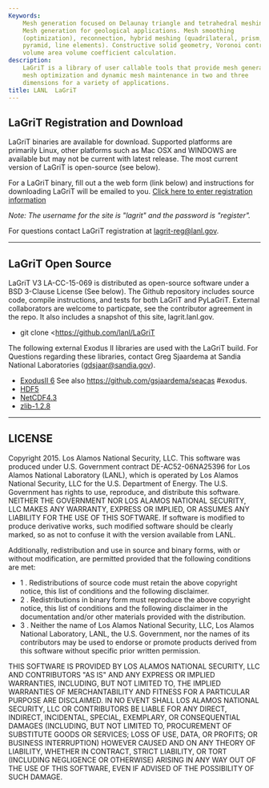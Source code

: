 ```yaml
---
Keywords: 
    Mesh generation focused on Delaunay triangle and tetrahedral meshing.
    Mesh generation for geological applications. Mesh smoothing
    (optimization), reconnection, hybrid meshing (quadrilateral, prism,
    pyramid, line elements). Constructive solid geometry, Voronoi control
    volume area volume coefficient calculation.
description: 
    LaGriT is a library of user callable tools that provide mesh generation,
    mesh optimization and dynamic mesh maintenance in two and three
    dimensions for a variety of applications.
title: LANL  LaGriT 
---
```




 
LaGriT Registration and Download
--------------------------------

LaGriT binaries are available for download. Supported platforms are
primarily Linux, other platforms such as Mac OSX and WINDOWS are
available but may not be current with latest release. The most current
version of LaGriT is open-source (see below).

For a LaGriT binary, fill out a the web form (link below) and
instructions for downloading LaGriT will be emailed to you.
[Click here to enter registration information](https://lagrit.lanl.gov/reg/form.php)

*Note: The username for the site is "lagrit" and the password is
"register".*

For questions contact LaGriT registration at lagrit-reg@lanl.gov.

------------------------------------------------------------------------

LaGriT Open Source
------------------

LaGriT V3 LA-CC-15-069 is distributed as open-source software under a
BSD 3-Clause License (See below). The Github repository includes source
code, compile instructions, and tests for both LaGriT and PyLaGriT.
External collaborators are welcome to particpate, see the contributor
agreement in the repo. It also includes a snapshot of this site,
lagrit.lanl.gov.

-   git clone <https://github.com/lanl/LaGriT

The following external Exodus II libraries are used with the LaGriT
build. For Questions regarding these libraries, contact Greg Sjaardema
at Sandia National Laboratories (gdsjaar@sandia.gov).

-   [ExodusII 6](http://sourceforge.net/projects/exodusii/files/)
    See also https://github.com/gsjaardema/seacas
#exodus.
-   [HDF5](https://www.hdfgroup.org/downloads/index.html)
-   [NetCDF4.3](http://www.unidata.ucar.edu/downloads/netcdf/index.jsp)
-   [zlib-1.2.8](http://www.zlib.net)



------------------------------------------------------------------------

LICENSE
-------

Copyright 2015. Los Alamos National Security, LLC. This software was
produced under U.S. Government contract DE-AC52-06NA25396 for Los Alamos
National Laboratory (LANL), which is operated by Los Alamos National
Security, LLC for the U.S. Department of Energy. The U.S. Government has
rights to use, reproduce, and distribute this software. NEITHER THE
GOVERNMENT NOR LOS ALAMOS NATIONAL SECURITY, LLC MAKES ANY WARRANTY,
EXPRESS OR IMPLIED, OR ASSUMES ANY LIABILITY FOR THE USE OF THIS
SOFTWARE. If software is modified to produce derivative works, such
modified software should be clearly marked, so as not to confuse it with
the version available from LANL.

Additionally, redistribution and use in source and binary forms, with or
without modification, are permitted provided that the following
conditions are met:

-   1
. Redistributions of source code must retain the above copyright
    notice, this list of conditions and the following disclaimer.
-   2
. Redistributions in binary form must reproduce the above copyright
    notice, this list of conditions and the following disclaimer in the
    documentation and/or other materials provided with the distribution.
-   3
. Neither the name of Los Alamos National Security, LLC, Los Alamos
    National Laboratory, LANL, the U.S. Government, nor the names of its
    contributors may be used to endorse or promote products derived from
    this software without specific prior written permission.

THIS SOFTWARE IS PROVIDED BY LOS ALAMOS NATIONAL SECURITY, LLC AND
CONTRIBUTORS "AS IS" AND ANY EXPRESS OR IMPLIED WARRANTIES, INCLUDING,
BUT NOT LIMITED TO, THE IMPLIED WARRANTIES OF MERCHANTABILITY AND
FITNESS FOR A PARTICULAR PURPOSE ARE DISCLAIMED. IN NO EVENT SHALL LOS
ALAMOS NATIONAL SECURITY, LLC OR CONTRIBUTORS BE LIABLE FOR ANY DIRECT,
INDIRECT, INCIDENTAL, SPECIAL, EXEMPLARY, OR CONSEQUENTIAL DAMAGES
(INCLUDING, BUT NOT LIMITED TO, PROCUREMENT OF SUBSTITUTE GOODS OR
SERVICES; LOSS OF USE, DATA, OR PROFITS; OR BUSINESS INTERRUPTION)
HOWEVER CAUSED AND ON ANY THEORY OF LIABILITY, WHETHER IN CONTRACT,
STRICT LIABILITY, OR TORT (INCLUDING NEGLIGENCE OR OTHERWISE) ARISING IN
ANY WAY OUT OF THE USE OF THIS SOFTWARE, EVEN IF ADVISED OF THE
POSSIBILITY OF SUCH DAMAGE.





